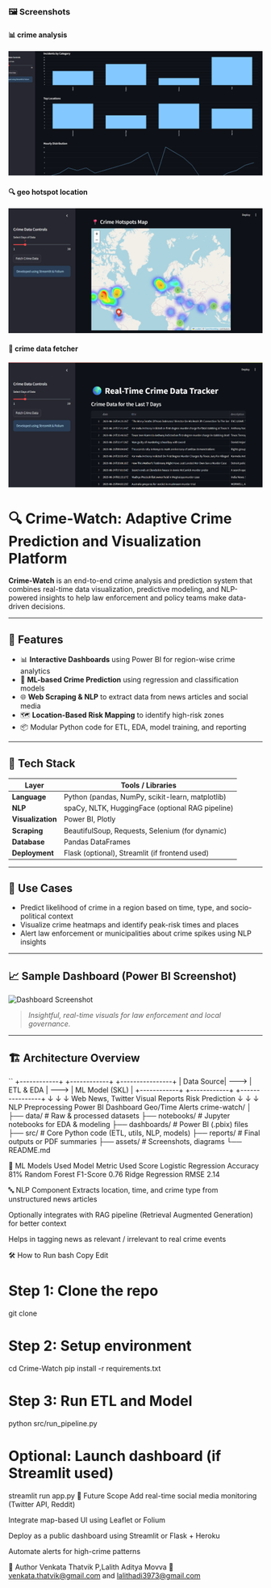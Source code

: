 ### 🖼️ Screenshots

#### 📊 crime analysis
![Dashboard](screenshots/crime_analysis.png)

#### 🔍 geo hotspot location
![Predictions](screenshots/geo_hotspot.png)

#### 🧠 crime data fetcher
![Interventions](screenshots/crime_data.png)



# 🔍 Crime-Watch: Adaptive Crime Prediction and Visualization Platform

**Crime-Watch** is an end-to-end crime analysis and prediction system that combines real-time data visualization, predictive modeling, and NLP-powered insights to help law enforcement and policy teams make data-driven decisions.

---

## 🚀 Features

- 📊 **Interactive Dashboards** using Power BI for region-wise crime analytics
- 🧠 **ML-based Crime Prediction** using regression and classification models
- 🌐 **Web Scraping & NLP** to extract data from news articles and social media
- 🗺️ **Location-Based Risk Mapping** to identify high-risk zones
- 📦 Modular Python code for ETL, EDA, model training, and reporting

---

## 🧠 Tech Stack

| Layer             | Tools / Libraries                                 |
|------------------|----------------------------------------------------|
| **Language**      | Python (pandas, NumPy, scikit-learn, matplotlib)   |
| **NLP**           | spaCy, NLTK, HuggingFace (optional RAG pipeline)   |
| **Visualization** | Power BI, Plotly                                   |
| **Scraping**      | BeautifulSoup, Requests, Selenium (for dynamic)    |
| **Database**      |                Pandas DataFrames                   |
| **Deployment**    | Flask (optional), Streamlit (if frontend used)     |

---

## 📌 Use Cases

- Predict likelihood of crime in a region based on time, type, and socio-political context  
- Visualize crime heatmaps and identify peak-risk times and places  
- Alert law enforcement or municipalities about crime spikes using NLP insights

---

## 📈 Sample Dashboard (Power BI Screenshot)

![Dashboard Screenshot](assets/powerbi-dashboard.png)  
> *Insightful, real-time visuals for law enforcement and local governance.*

---

## 🏗️ Architecture Overview

``
        +------------+          +------------+         +----------------+
        | Data Source|   --->   | ETL & EDA  |  --->    | ML Model (SKL) |
        +------------+          +------------+         +----------------+
               ↓                        ↓                      ↓
        Web News, Twitter        Visual Reports          Risk Prediction
               ↓                        ↓                      ↓
         NLP Preprocessing     Power BI Dashboard       Geo/Time Alerts
crime-watch/
│
├── data/               # Raw & processed datasets
├── notebooks/          # Jupyter notebooks for EDA & modeling
├── dashboards/         # Power BI (.pbix) files
├── src/                # Core Python code (ETL, utils, NLP, models)
├── reports/            # Final outputs or PDF summaries
├── assets/             # Screenshots, diagrams
└── README.md

🧪 ML Models Used
Model	Metric Used	Score
Logistic Regression	Accuracy	81%
Random Forest	F1-Score	0.76
Ridge Regression	RMSE	2.14

🔤 NLP Component
Extracts location, time, and crime type from unstructured news articles

Optionally integrates with RAG pipeline (Retrieval Augmented Generation) for better context

Helps in tagging news as relevant / irrelevant to real crime events

🛠️ How to Run
bash
Copy
Edit
# Step 1: Clone the repo
git clone 

# Step 2: Setup environment
cd Crime-Watch
pip install -r requirements.txt

# Step 3: Run ETL and Model
python src/run_pipeline.py

# Optional: Launch dashboard (if Streamlit used)
streamlit run app.py
📝 Future Scope
Add real-time social media monitoring (Twitter API, Reddit)

Integrate map-based UI using Leaflet or Folium

Deploy as a public dashboard using Streamlit or Flask + Heroku

Automate alerts for high-crime patterns

🙋 Author
Venkata Thatvik P,Lalith Aditya Movva
📧 venkata.thatvik@gmail.com and lalithadi3973@gmail.com

